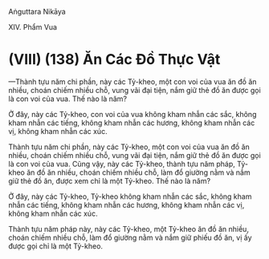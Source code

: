 Aṅguttara Nikāya

XIV. Phẩm Vua

# (VIII) (138) Ăn Các Ðồ Thực Vật

—Thành tựu năm chi phần, này các Tỷ-kheo, một con voi của vua ăn đồ ăn nhiều, choán chiếm nhiều chỗ, vung vãi đại tiện, nắm giữ thẻ đồ ăn được gọi là con voi của vua. Thế nào là năm?

Ở đây, này các Tỷ-kheo, con voi của vua không kham nhẫn các sắc, không kham nhẫn các tiếng, không kham nhẫn các hương, không kham nhẫn các vị, không kham nhẫn các xúc.

Thành tựu năm chi phần, này các Tỷ-kheo, một con voi của vua ăn đồ ăn nhiều, choán chiếm nhiều chỗ, vung vãi đại tiện, nắm giữ thẻ đồ ăn được gọi là con voi của vua. Cũng vậy, này các Tỷ-kheo, thành tựu năm pháp, Tỷ-kheo ăn đồ ăn nhiều, choán chiếm nhiều chỗ, làm đổ giường nằm và nắm giữ thẻ đồ ăn, được xem chỉ là một Tỷ-kheo. Thế nào là năm?

Ở đây, này các Tỷ-kheo, Tỷ-kheo không kham nhẫn các sắc, không kham nhẫn các tiếng, không kham nhẫn các hương, không kham nhẫn các vị, không kham nhẫn các xúc.

Thành tựu năm pháp này, này các Tỷ-kheo, một Tỷ-kheo ăn đồ ăn nhiều, choán chiếm nhiều chỗ, làm đổ giường nằm và nắm giữ phiếu đồ ăn, vị ấy được gọi chỉ là một Tỷ-kheo.


